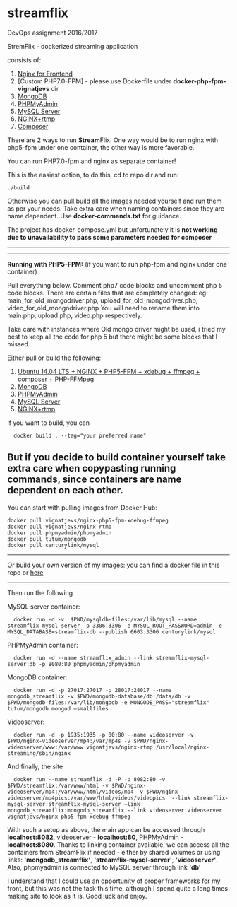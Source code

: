 # streamflix
DevOps assignment 2016/2017

StremFlix - dockerized streaming application

consists of:

1. [Nginx for Frontend](https://hub.docker.com/r/vignatjevs/nginx/)
2.  [Custom PHP7.0-FPM] - please use Dockerfile under <b>docker-php-fpm-vignatjevs</b> dir
3. [MongoDB ](https://hub.docker.com/r/tutum/mongodb/)
4. [PHPMyAdmin ](https://hub.docker.com/r/phpmyadmin/phpmyadmin)
5. [MySQL Server](https://hub.docker.com/r/centurylink/mysql)
6. [NGINX+rtmp](https://hub.docker.com/r/vignatjevs/nginx-rtmp/)
7. [Composer](https://hub.docker.com/_/composer/)

There are 2 ways to run <b>Stream</b>Flix.
One way would be to run nginx with php5-fpm under one container, the other way is more favorable. 

You can run PHP7.0-fpm and nginx as separate container!

This is the easiest option, to do this, cd to repo dir and run:

```
./build
```

Otherwise you can pull,build all the images needed yourself and run them as per your needs.
Take extra care when naming containers since they are name dependent. Use <b>docker-commands.txt</b> for guidance.

The project has docker-compose.yml but unfortunately it is <b>not working due to unavailability to pass some parameters needed for composer</b>

-----
-----

<b>Running with PHP5-FPM:</b>
(if you want to run php-fpm and nginx under one container)

Pull everything below. Comment php7 code blocks and uncomment php 5 code blocks.
There are certain files that are completely changed:
eg: main_for_old_mongodriver.php, upload_for_old_mongodriver.php, video_for_old_mongodriver.php
You will need to rename them into main.php, upload.php, video.php respectively.

Take care with instances where Old mongo driver might be used, i tried my best to keep all the code for php 5 but there might be some blocks that I missed

Either pull or build the following:

1. [Ubuntu 14.04 LTS + NGINX + PHP5-FPM + xdebug + ffmpeg + composer + PHP-FFMpeg ](https://hub.docker.com/r/vignatjevs/nginx-php5-fpm-xdebug-ffmpeg/)
2. [MongoDB ](https://hub.docker.com/r/tutum/mongodb/)
3. [PHPMyAdmin ](https://hub.docker.com/r/phpmyadmin/phpmyadmin)
4. [MySQL Server](https://hub.docker.com/r/centurylink/mysql)
5. [NGINX+rtmp](https://hub.docker.com/r/vignatjevs/nginx-rtmp/)

if you want to build, you can

```
  docker build . --tag="your preferred name"
```
But if you decide to build container yourself take extra care when copypasting running commands, since containers are name dependent on each other.
-----

You can start with pulling images from Docker Hub:
```
docker pull vignatjevs/nginx-php5-fpm-xdebug-ffmpeg
docker pull vignatjevs/nginx-rtmp
docker pull phpmyadmin/phpmyadmin
docker pull tutum/mongodb
docker pull centurylink/mysql
```
-----

Or build your own version of my images:
you can find a docker file in this repo or [here](https://github.com/VladislavsIgnatjevs/nginx-php5-fpm-xdebug-ffmpeg)

-----
Then run the following

MySQL server container:

```
  docker run -d -v  $PWD/mysqldb-files:/var/lib/mysql --name streamflix-mysql-server -p 3306:3306 -e MYSQL_ROOT_PASSWORD=admin -e MYSQL_DATABASE=streamflix-db --publish 6603:3306 centurylink/mysql
```

PHPMyAdmin container:

```
  docker run -d --name streamflix_admin --link streamflix-mysql-server:db -p 8080:80 phpmyadmin/phpmyadmin
```
MongoDB container:
```
  docker run -d -p 27017:27017 -p 28017:28017 --name mongodb_streamflix -v $PWD/mongodb-database/db:/data/db -v $PWD/mongodb-files:/var/lib/mongodb -e MONGODB_PASS="streamflix" tutum/mongodb mongod —smallfiles
```
Videoserver:
```
  docker run -d -p 1935:1935 -p 80:80 --name videoserver -v $PWD/nginx-videoserver/mp4:/var/mp4s -v $PWD/nginx-videoserver/www:/var/www vignatjevs/nginx-rtmp /usr/local/nginx-streaming/sbin/nginx
```
And finally, the site
```
  docker run --name streamflix -d -P -p 8082:80 -v $PWD/streamflix:/var/www/html -v $PWD/nginx-videoserver/mp4:/var/www/html/videos/mp4 -v $PWD/nginx-videoserver/mp4pics:/var/www/html/videos/videopics  --link streamflix-mysql-server:streamflix-mysql-server —link mongodb_streamflix:mongodb_streamflix --link videoserver:videoserver vignatjevs/nginx-php5-fpm-xdebug-ffmpeg
```
With such a setup as above, the main app can be accessed through <b>localhost:8082</b>, videoserver - <b>localhost:80</b>, PHPMyAdmin - <b>localhost:8080</b>.
Thanks to linking container available, we can access all the containers from StreamFlix if needed - either by shared volumes or using links: <b>'mongodb_streamflix'</b>, <b>'streamflix-mysql-server'</b>, <b>'videoserver'</b>. Also, phpmyadmin is connected to MySQL server through link <b>'db'</b>

I understand that I could use an opportunity of proper frameworks for my front, but this was not the task this time, although I spend quite a long times making site to look as it is.
Good luck and enjoy.
